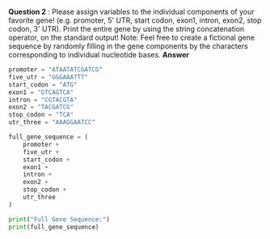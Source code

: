 **Question 2** : Please assign variables to the individual components of your favorite gene! (e.g.
promoter, 5' UTR, start codon, exon1, intron, exon2, stop codon, 3' UTR). Print the entire gene
by using the string concatenation operator, on the standard output! Note: Feel free to create a
fictional gene sequence by randomly filling in the gene components by the characters
corresponding to individual nucleotide bases.
 **Answer**

```python
promoter = "ATAATATCGATCG"
five_utr = "GGGAAATTT"
start_codon = "ATG"
exon1 = "GTCAGTCA"
intron = "CGTACGTA"
exon2 = "TACGATCG"
stop_codon = "TCA"
utr_three = "AAAGGAATCC"

full_gene_sequence = (
    promoter + 
    five_utr + 
    start_codon + 
    exon1 + 
    intron + 
    exon2 + 
    stop_codon + 
    utr_three
)

print("Full Gene Sequence:")
print(full_gene_sequence)
```


